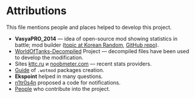 # Attributions
This file mentions people and places helped to develop this project.

- **VasyaPRO_2014** &mdash; idea of open-source mod showing statistics in battle; mod builder ([topic at Korean Random](https://koreanrandom.com/forum/topic/29691-09152-%D1%81%D1%82%D0%B0%D1%82%D0%B8%D1%81%D1%82%D0%B8%D0%BA%D0%B0-%D0%B8%D0%B3%D1%80%D0%BE%D0%BA%D0%BE%D0%B2-%D0%B2-%D0%B1%D0%BE%D1%8E-%D0%B1%D0%B5%D0%B7-xvm/), [GitHub repo](https://github.com/VasyaPRO/StatsInBattle)).
- [WorldOfTanks-Decompiled](https://github.com/StranikS-Scan/WorldOfTanks-Decompiled/) Project &mdash; decompiled files have been used to develop the modification.
- Sites [kttc.ru](https://kttc.ru/) и [noobmeter.com](http://noobmeter.com/) &mdash; recent stats providers.
- [Guide](https://koreanrandom.com/forum/topic/36987-mod-packages-%D0%BF%D0%B0%D0%BA%D0%B5%D1%82%D1%8B-%D0%BC%D0%BE%D0%B4%D0%BE%D0%B2/) of `.wotmod` packages creation.
- **Ekspoint** helped in many questions.
- [n1tr0s4n](https://github.com/n1tr0s4n) proposed a code for notifications.
- [People](https://github.com/SerVB/TheRecentStatOfYou/graphs/contributors) who contribute into the project.
